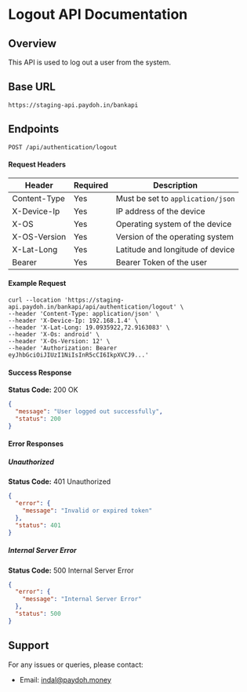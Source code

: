 # Logout API Documentation

## Overview

This API is used to log out a user from the system.

## Base URL

```
https://staging-api.paydoh.in/bankapi
```

## Endpoints

```
POST /api/authentication/logout
```

#### Request Headers

| Header       | Required | Description                       |
| ------------ | -------- | --------------------------------- |
| Content-Type | Yes      | Must be set to `application/json` |
| X-Device-Ip  | Yes      | IP address of the device          |
| X-OS         | Yes      | Operating system of the device    |
| X-OS-Version | Yes      | Version of the operating system   |
| X-Lat-Long   | Yes      | Latitude and longitude of device  |
| Bearer       | Yes      | Bearer Token of the user          |

#### Example Request

```curl
curl --location 'https://staging-api.paydoh.in/bankapi/api/authentication/logout' \
--header 'Content-Type: application/json' \
--header 'X-Device-Ip: 192.168.1.4' \
--header 'X-Lat-Long: 19.0935922,72.9163083' \
--header 'X-Os: android' \
--header 'X-Os-Version: 12' \
--header 'Authorization: Bearer eyJhbGciOiJIUzI1NiIsInR5cCI6IkpXVCJ9...'
```

#### Success Response

**Status Code:** 200 OK

```json
{
  "message": "User logged out successfully",
  "status": 200
}
```

#### Error Responses

##### Unauthorized

**Status Code:** 401 Unauthorized

```json
{
  "error": {
    "message": "Invalid or expired token"
  },
  "status": 401
}
```

##### Internal Server Error

**Status Code:** 500 Internal Server Error

```json
{
  "error": {
    "message": "Internal Server Error"
  },
  "status": 500
}
```

## Support

For any issues or queries, please contact:

- Email: indal@paydoh.money

